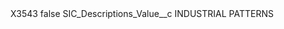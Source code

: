 <?xml version="1.0" encoding="UTF-8"?>
<CustomMetadata xmlns="http://soap.sforce.com/2006/04/metadata" xmlns:xsi="http://www.w3.org/2001/XMLSchema-instance" xmlns:xsd="http://www.w3.org/2001/XMLSchema">
    <label>X3543</label>
    <protected>false</protected>
    <values>
        <field>SIC_Descriptions_Value__c</field>
        <value xsi:type="xsd:string">INDUSTRIAL PATTERNS</value>
    </values>
</CustomMetadata>
